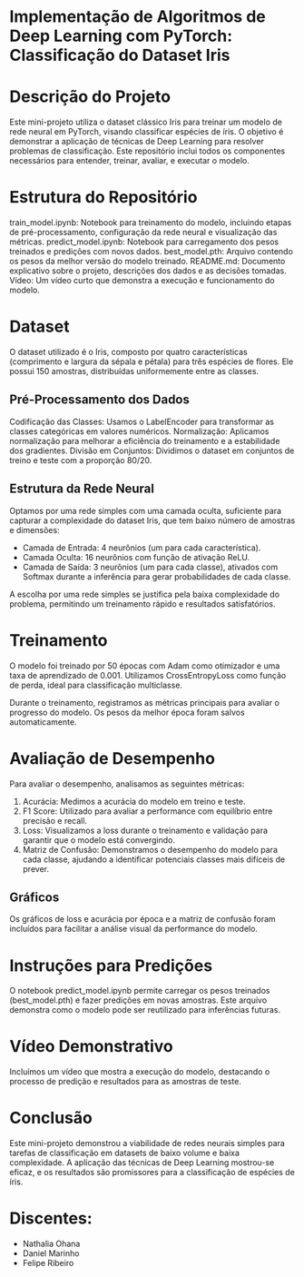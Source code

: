 # Implementação de Algoritmos de Deep Learning com PyTorch: Classificação do Dataset Iris

# Descrição do Projeto
Este mini-projeto utiliza o dataset clássico Iris para treinar um modelo de rede neural em PyTorch, visando classificar espécies de íris. O objetivo é demonstrar a aplicação de técnicas de Deep Learning para resolver problemas de classificação. Este repositório inclui todos os componentes necessários para entender, treinar, avaliar, e executar o modelo.

# Estrutura do Repositório
train_model.ipynb: Notebook para treinamento do modelo, incluindo etapas de pré-processamento, configuração da rede neural e visualização das métricas.
predict_model.ipynb: Notebook para carregamento dos pesos treinados e predições com novos dados.
best_model.pth: Arquivo contendo os pesos da melhor versão do modelo treinado.
README.md: Documento explicativo sobre o projeto, descrições dos dados e as decisões tomadas.
Vídeo: Um vídeo curto que demonstra a execução e funcionamento do modelo.

# Dataset
O dataset utilizado é o Iris, composto por quatro características (comprimento e largura da sépala e pétala) para três espécies de flores. Ele possui 150 amostras, distribuídas uniformemente entre as classes.

## Pré-Processamento dos Dados
Codificação das Classes: Usamos o LabelEncoder para transformar as classes categóricas em valores numéricos.
Normalização: Aplicamos normalização para melhorar a eficiência do treinamento e a estabilidade dos gradientes.
Divisão em Conjuntos: Dividimos o dataset em conjuntos de treino e teste com a proporção 80/20.

## Estrutura da Rede Neural
Optamos por uma rede simples com uma camada oculta, suficiente para capturar a complexidade do dataset Iris, que tem baixo número de amostras e dimensões:

* Camada de Entrada: 4 neurônios (um para cada característica).
* Camada Oculta: 16 neurônios com função de ativação ReLU.
* Camada de Saída: 3 neurônios (um para cada classe), ativados com Softmax durante a inferência para gerar probabilidades de cada classe.

A escolha por uma rede simples se justifica pela baixa complexidade do problema, permitindo um treinamento rápido e resultados satisfatórios.

# Treinamento
O modelo foi treinado por 50 épocas com Adam como otimizador e uma taxa de aprendizado de 0.001. Utilizamos CrossEntropyLoss como função de perda, ideal para classificação multiclasse.

Durante o treinamento, registramos as métricas principais para avaliar o progresso do modelo. Os pesos da melhor época foram salvos automaticamente.

# Avaliação de Desempenho
Para avaliar o desempenho, analisamos as seguintes métricas:

1. Acurácia: Medimos a acurácia do modelo em treino e teste.
2. F1 Score: Utilizado para avaliar a performance com equilíbrio entre precisão e recall.
3. Loss: Visualizamos a loss durante o treinamento e validação para garantir que o modelo está convergindo.
4. Matriz de Confusão: Demonstramos o desempenho do modelo para cada classe, ajudando a identificar potenciais classes mais difíceis de prever.

## Gráficos
Os gráficos de loss e acurácia por época e a matriz de confusão foram incluídos para facilitar a análise visual da performance do modelo.

# Instruções para Predições
O notebook predict_model.ipynb permite carregar os pesos treinados (best_model.pth) e fazer predições em novas amostras. Este arquivo demonstra como o modelo pode ser reutilizado para inferências futuras.

# Vídeo Demonstrativo
Incluímos um vídeo que mostra a execução do modelo, destacando o processo de predição e resultados para as amostras de teste.

# Conclusão
Este mini-projeto demonstrou a viabilidade de redes neurais simples para tarefas de classificação em datasets de baixo volume e baixa complexidade. A aplicação das técnicas de Deep Learning mostrou-se eficaz, e os resultados são promissores para a classificação de espécies de íris.

# Discentes: 
* Nathalia Ohana
* Daniel Marinho
* Felipe Ribeiro

